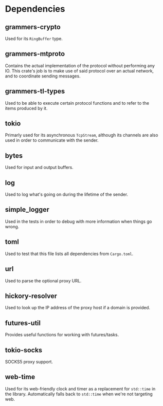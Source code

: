 # Dependencies

## grammers-crypto

Used for its `RingBuffer` type.

## grammers-mtproto

Contains the actual implementation of the protocol without performing any IO. This crate's job
is to make use of said protocol over an actual network, and to coordinate sending messages.

## grammers-tl-types

Used to be able to execute certain protocol functions and to refer to the items produced by it.

## tokio

Primarly used for its asynchronous `TcpStream`, although its channels are also used in order to
communicate with the sender.

## bytes

Used for input and output buffers.

## log

Used to log what's going on during the lifetime of the sender.

## simple_logger

Used in the tests in order to debug with more information when things go wrong.

## toml

Used to test that this file lists all dependencies from `Cargo.toml`.

## url

Used to parse the optional proxy URL.

## hickory-resolver

Used to look up the IP address of the proxy host if a domain is provided.

## futures-util

Provides useful functions for working with futures/tasks.

## tokio-socks

SOCKS5 proxy support.

## web-time

Used for its web-friendly clock and timer as a replacement for `std::time` in the library.
Automatically falls back to `std::time` when we're not targeting web.
